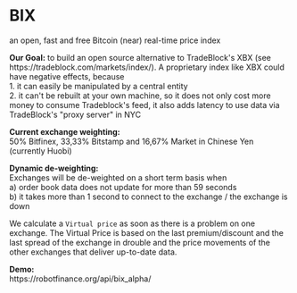 # BIX
an open, fast and free Bitcoin (near) real-time price index

<p><b>Our Goal:</b> to build an open source alternative to TradeBlock's XBX (see https://tradeblock.com/markets/index/). A proprietary index like XBX could have negative effects, because<br>
1. it can easily be manipulated by a central entity<br>
2. it can't be rebuilt at your own machine, so it does not only cost more money to consume Tradeblock's feed, it also adds latency to use data via TradeBlock's "proxy server" in NYC</p>

<p><b>Current exchange weighting:</b><br>
50% Bitfinex, 33,33% Bitstamp and 16,67% Market in Chinese Yen (currently Huobi)<p>

<p><b>Dynamic de-weighting:</b><br>
Exchanges will be de-weighted on a short term basis when<br>
a) order book data does not update for more than 59 seconds<br>
b) it takes more than 1 second to connect to the exchange / the exchange is down</p>

<p>We calculate a <code>Virtual price</code> as soon as there is a problem on one exchange. The Virtual Price is based on the last premium/discount and the last spread of the exchange in drouble and the price movements of the other exchanges that deliver up-to-date data.</p>

<p><b>Demo:</b><br>
https://robotfinance.org/api/bix_alpha/</p>

